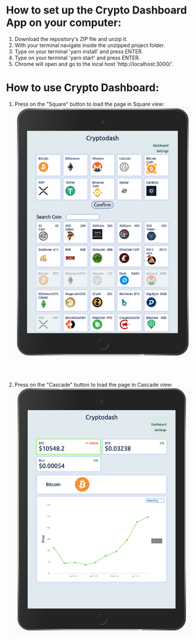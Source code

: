 # How to set up the Crypto Dashboard App on your computer:

1. Download the repository's ZIP file and unzip it.
2. With your terminal navigate inside the unzipped project folder.
3. Type on your terminal 'yarn install' and press ENTER.
4. Type on your terminal 'yarn start' and press ENTER.
5. Chrome will open and go to the local host 'http://localhost:3000/'.

# How to use Crypto Dashboard:

1. Press on the "Square" button to load the page in Square view:
   ![](images/image01.png)

<br /><br />

2. Press on the "Cascade" button to load the page in Cascade view:
   ![](images/image02.png)

